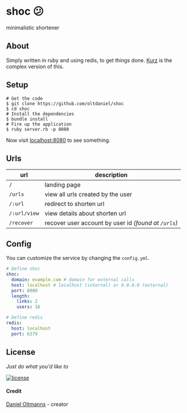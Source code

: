 # shoc :confused:

minimalistic shortener

## About

Simply written in ruby and using redis, to get things done. [Kurz](https://github.com/oltdaniel/kurz) is the complex version of this.

## Setup

```shell
# Get the code
$ git clone https://github.com/oltdaniel/shoc
$ cd shoc
# Install the dependencies
$ bundle install
# Fire up the application
$ ruby server.rb -p 8080
```

Now visit [localhost:8080](http://localhost:8080) to see something.

## Urls

| url | description |
|-|-|
| `/` | landing page |
| `/urls` | view all urls created by the user |
| `/:url` | redirect to shorten url |
| `/:url/view` | view details about shorten url |
| `/recover` | recover user account by user id _(found at `/urls`)_ |

## Config

You can customize the service by changing the `config.yml`.

```yaml
# Define shoc
shoc:
  domain: example.com # domain for external calls
  host: localhost # localhost (internal) or 0.0.0.0 (external)
  port: 8080
  length:
    links: 2
    users: 16

# Define redis
redis:
  host: localhost
  port: 6379

```

## License

_Just do what you'd like to_

[![license](https://img.shields.io/badge/license-MIT-blue.svg)](https://github.com/oltdaniel/shoc/blob/master/LICENSE)

#### Credit

[Daniel Oltmanns](https://github.com/oltdaniel) - creator
